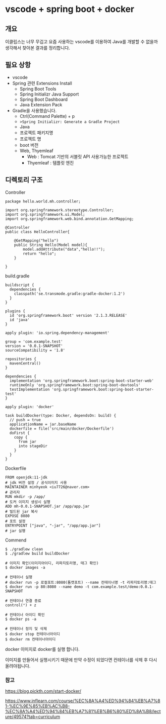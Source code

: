 # vscode + spring boot + docker

## 개요
이클립스는 너무 무겁고 요즘 사용하는 vscode를 이용하여 Java를 개발할 수 없을까 생각해서 찾아본 결과를 정리합니다.

## 필요 상항
 - vscode
 - Spring 관련 Extensions Install
   - Spring Boot Tools
   - Spring Initializr Java Support
   - Spring Boot Dashboard
   - Java Extension Pack
 - Gradle을 사용했습니다.
   - Ctrl(Command Palette) + p
   - `>Spring Initializr: Generate a Gradle Project`
   - Java
   - 프로젝트 패키지명
   - 프로젝트 명
   - boot 버전
   - Web, Thyemleaf
     - Web : Tomcat 기반의 서블릿 API 사용가능한 프로젝트
     - Thyemleaf : 템플릿 엔진

## 디렉토리 구조

Controller
```
package hello.world.mh.controller;

import org.springframework.stereotype.Controller;
import org.springframework.ui.Model;
import org.springframework.web.bind.annotation.GetMapping;

@Controller
public class HelloController{

    @GetMapping("hello")
    public String Hello(Model model){
        model.addAttribute("data","hello!!");
        return "hello";
    }

}
```

build.gradle
```
buildscript {
  dependencies {
    classpath('se.transmode.gradle:gradle-docker:1.2')
  }
}

plugins {
  id 'org.springframework.boot' version '2.1.3.RELEASE'
  id 'java'
}

apply plugin: 'io.spring.dependency-management'

group = 'com.example.test'
version = '0.0.1-SNAPSHOT'
sourceCompatibility = '1.8'

repositories {
  mavenCentral()
}

dependencies {
  implementation 'org.springframework.boot:spring-boot-starter-web'
  runtimeOnly 'org.springframework.boot:spring-boot-devtools'
  testImplementation 'org.springframework.boot:spring-boot-starter-test'
}

apply plugin: 'docker'

task buildDocker(type: Docker, dependsOn: build) {
  // push = true
  applicationName = jar.baseName
  dockerfile = file('src/main/docker/Dockerfile')
  doFirst {
    copy {
      from jar
      into stageDir
    }
  }
}
```

Dockerfile
```
FROM openjdk:11-jdk
# jdk 버전 설정 / 공식이미지 사용
MAINTAINER minhyeok <iu7726@naver.com>
# 관리자
RUN mkdir -p /app/
# 도커 이미지 생성시 실행
ADD mh-0.0.1-SNAPSHOT.jar /app/app.jar
# 빌드된 jar 복사
EXPOSE 8080
# 포트 설정
ENTRYPOINT ["java", "-jar", "/app/app.jar"]
# jar 실행
```

Commend
```
$ ./gradlew clean
$ ./gradlew build buildDocker

# 이미지 확인(이미지아이디, 리파지토리명, 태그 확인)
$ docker images -a

# 컨테이너 실행
# docker run -p 로컬포트:8080(톰캣포트) --name 컨테이너명 -t 리파지토리명:태그
$ docker run -p 80:8080 --name demo -t com.example.test/demo:0.0.1-SNAPSHOT

# 컨테이너 연결 종료
control(⌃) + z

# 컨테이너 아이디 확인
$ docker ps -a

# 컨테이너 정지 및 삭제
$ docker stop 컨테이너아이디
$ docker rm 컨테이너아이디
```

docker 이미지로 docker를 실행 합니다.

이미지를 만들어서 실행시키기 때문에 만약 수정이 되었다면 컨테이너를 삭제 후 다시 올려야됩니다.

### 참고

https://blog.pickth.com/start-docker/

https://www.inflearn.com/course/%EC%8A%A4%ED%94%84%EB%A7%81-%EC%9E%85%EB%AC%B8-%EC%8A%A4%ED%94%84%EB%A7%81%EB%B6%80%ED%8A%B8/lecture/49574?tab=curriculum